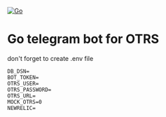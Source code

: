 [![Go](https://github.com/benjackson391/go_tg_otrs_bot/actions/workflows/go.yml/badge.svg)](https://github.com/benjackson391/go_tg_otrs_bot/actions/workflows/go.yml)


# Go telegram bot for OTRS

don't forget to create .env file 
```
DB_DSN=
BOT_TOKEN=
OTRS_USER=
OTRS_PASSWORD=
OTRS_URL=
MOCK_OTRS=0
NEWRELIC=
```